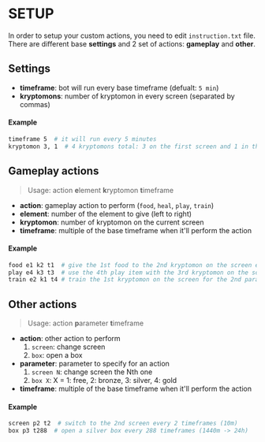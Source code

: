 # SETUP
In order to setup your custom actions, you need to edit `instruction.txt` file.
There are different base **settings** and 2 set of actions: **gameplay** and **other**.

## Settings
* **timeframe**: bot will run every base timeframe (defualt: `5 min`)
* **kryptomons**: number of kryptomon in every screen (separated by commas)
#### Example
```bash
timeframe 5  # it will run every 5 minutes
kryptomon 3, 1  # 4 kryptomons total: 3 on the first screen and 1 in the second one 
```

## Gameplay actions
> Usage: action **e**lement **k**ryptomon **t**imeframe  

* **action**: gameplay action to perform (`food`, `heal`, `play`, `train`)
* **element**: number of the element to give (left to right)
* **kryptomon**: number of kryptomon on the current screen
* **timeframe**: multiple of the base timeframe when it'll perform the action

#### Example
```bash
food e1 k2 t1  # give the 1st food to the 2nd kryptomon on the screen every 1 timeframe (5m)
play e4 k3 t3  # use the 4th play item with the 3rd kryptomon on the screen every 3 timeframes (15m)
train e2 k1 t4 # train the 1st kryptomon on the screen for the 2nd parameter every 4 timeframes (20m)
```

## Other actions
> Usage: action **p**arameter **t**imeframe

* **action**: other action to perform
	1. `screen`: change screen
	2. `box`: open a box
* **parameter**: parameter to specify for an action
	1. `screen N`: change screen the Nth one
	2. `box X`: X = 1: free, 2: bronze, 3: silver, 4: gold 
* **timeframe**: multiple of the base timeframe when it'll perform the action

#### Example
```bash
screen p2 t2  # switch to the 2nd screen every 2 timeframes (10m)
box p3 t288  # open a silver box every 288 timeframes (1440m -> 24h)
```
